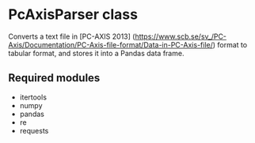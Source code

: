 # PcAxisParser class
Converts a text file in [PC-AXIS 2013]
(https://www.scb.se/sv_/PC-Axis/Documentation/PC-Axis-file-format/Data-in-PC-Axis-file/) format to tabular format, and
stores it into a Pandas data frame.

## Required modules

+ itertools
+ numpy
+ pandas
+ re
+ requests